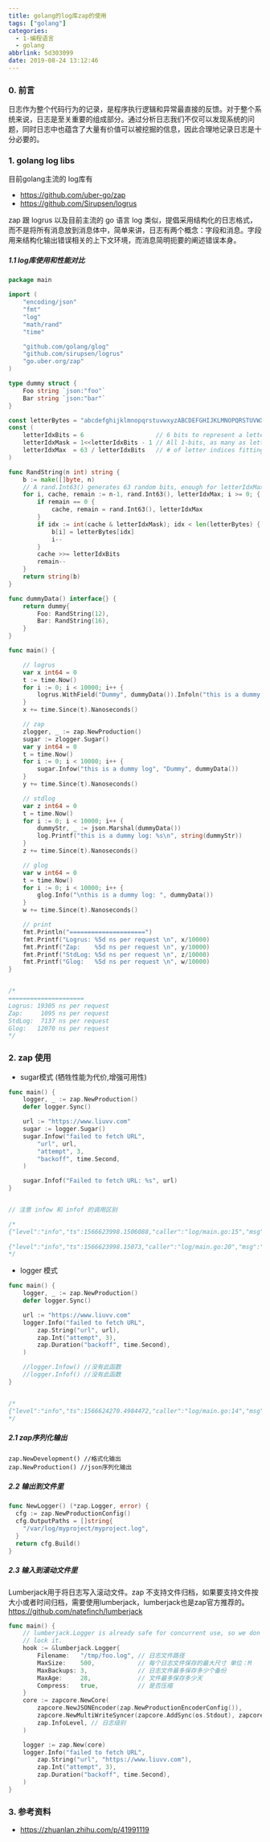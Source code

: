 ```yaml
---
title: golang的log库zap的使用
tags: ["golang"]
categories:
  - 1-编程语言
  - golang
abbrlink: 5d303099
date: 2019-08-24 13:12:46
---
```




### 0. 前言

日志作为整个代码行为的记录，是程序执行逻辑和异常最直接的反馈。对于整个系统来说，日志是至关重要的组成部分。通过分析日志我们不仅可以发现系统的问题，同时日志中也蕴含了大量有价值可以被挖掘的信息，因此合理地记录日志是十分必要的。

<!-- more -->

### 1. golang log libs

目前golang主流的 log库有

+ https://github.com/uber-go/zap
+ https://github.com/Sirupsen/logrus

zap 跟 logrus 以及目前主流的 go 语言 log 类似，提倡采用结构化的日志格式，而不是将所有消息放到消息体中，简单来讲，日志有两个概念：字段和消息。字段用来结构化输出错误相关的上下文环境，而消息简明扼要的阐述错误本身。

##### 1.1 log库使用和性能对比

```go
package main

import (
	"encoding/json"
	"fmt"
	"log"
	"math/rand"
	"time"

	"github.com/golang/glog"
	"github.com/sirupsen/logrus"
	"go.uber.org/zap"
)

type dummy struct {
	Foo string `json:"foo"`
	Bar string `json:"bar"`
}

const letterBytes = "abcdefghijklmnopqrstuvwxyzABCDEFGHIJKLMNOPQRSTUVWXYZ"
const (
	letterIdxBits = 6                    // 6 bits to represent a letter index
	letterIdxMask = 1<<letterIdxBits - 1 // All 1-bits, as many as letterIdxBits
	letterIdxMax  = 63 / letterIdxBits   // # of letter indices fitting in 63 bits
)

func RandString(n int) string {
	b := make([]byte, n)
	// A rand.Int63() generates 63 random bits, enough for letterIdxMax letters!
	for i, cache, remain := n-1, rand.Int63(), letterIdxMax; i >= 0; {
		if remain == 0 {
			cache, remain = rand.Int63(), letterIdxMax
		}
		if idx := int(cache & letterIdxMask); idx < len(letterBytes) {
			b[i] = letterBytes[idx]
			i--
		}
		cache >>= letterIdxBits
		remain--
	}
	return string(b)
}

func dummyData() interface{} {
	return dummy{
		Foo: RandString(12),
		Bar: RandString(16),
	}
}

func main() {

	// logrus
	var x int64 = 0
	t := time.Now()
	for i := 0; i < 10000; i++ {
		logrus.WithField("Dummy", dummyData()).Infoln("this is a dummy log")
	}
	x += time.Since(t).Nanoseconds()

	// zap
	zlogger, _ := zap.NewProduction()
	sugar := zlogger.Sugar()
	var y int64 = 0
	t = time.Now()
	for i := 0; i < 10000; i++ {
		sugar.Infow("this is a dummy log", "Dummy", dummyData())
	}
	y += time.Since(t).Nanoseconds()

	// stdlog
	var z int64 = 0
	t = time.Now()
	for i := 0; i < 10000; i++ {
		dummyStr, _ := json.Marshal(dummyData())
		log.Printf("this is a dummy log: %s\n", string(dummyStr))
	}
	z += time.Since(t).Nanoseconds()

	// glog
	var w int64 = 0
	t = time.Now()
	for i := 0; i < 10000; i++ {
		glog.Info("\nthis is a dummy log: ", dummyData())
	}
	w += time.Since(t).Nanoseconds()

	// print
	fmt.Println("=====================")
	fmt.Printf("Logrus: %5d ns per request \n", x/10000)
	fmt.Printf("Zap:    %5d ns per request \n", y/10000)
	fmt.Printf("StdLog: %5d ns per request \n", z/10000)
	fmt.Printf("Glog:   %5d ns per request \n", w/10000)
}


/*
=====================
Logrus: 19305 ns per request
Zap:     1095 ns per request
StdLog:  7137 ns per request
Glog:   12070 ns per request
*/
```



### 2. zap 使用

+ sugar模式 (牺牲性能为代价,增强可用性)

```go
func main() {
	logger, _ := zap.NewProduction()
	defer logger.Sync()

	url := "https://www.liuvv.com"
	sugar := logger.Sugar()
	sugar.Infow("failed to fetch URL",
		"url", url,
		"attempt", 3,
		"backoff", time.Second,
	)

	sugar.Infof("Failed to fetch URL: %s", url)
}


// 注意 infow 和 infof 的调用区别

/*
{"level":"info","ts":1566623998.1506088,"caller":"log/main.go:15","msg":"failed to fetch URL","url":"https://www.liuvv.com","attempt":3,"backoff":1}
 
{"level":"info","ts":1566623998.15073,"caller":"log/main.go:20","msg":"Failed to fetch URL: https://www.liuvv.com"}
*/
```

+ logger 模式

```go
func main() {
	logger, _ := zap.NewProduction()
	defer logger.Sync()

	url := "https://www.liuvv.com"
	logger.Info("failed to fetch URL",
		zap.String("url", url),
		zap.Int("attempt", 3),
		zap.Duration("backoff", time.Second),
	)

	//logger.Infow() //没有此函数
	//logger.Infof() //没有此函数
}


/*
{"level":"info","ts":1566624270.4984472,"caller":"log/main.go:14","msg":"failed to fetch URL","url":"https://www.liuvv.com","attempt":3,"backoff":1}
*/
```



##### 2.1 zap序列化输出

```
zap.NewDevelopment() //格式化输出
zap.NewProduction() //json序列化输出
```



##### 2.2 输出到文件里

```go
func NewLogger() (*zap.Logger, error) {
  cfg := zap.NewProductionConfig()
  cfg.OutputPaths = []string{
    "/var/log/myproject/myproject.log",
  }
  return cfg.Build()
}
```



##### 2.3 输入到滚动文件里

Lumberjack用于将日志写入滚动文件。zap 不支持文件归档，如果要支持文件按大小或者时间归档，需要使用lumberjack，lumberjack也是zap官方推荐的。https://github.com/natefinch/lumberjack

```go
func main() {
	// lumberjack.Logger is already safe for concurrent use, so we don't need to
	// lock it.
	hook := &lumberjack.Logger{
		Filename:   "/tmp/foo.log", // 日志文件路径
		MaxSize:    500,            // 每个日志文件保存的最大尺寸 单位：M
		MaxBackups: 3,              // 日志文件最多保存多少个备份
		MaxAge:     28,             // 文件最多保存多少天
		Compress:   true,           // 是否压缩
	}
	core := zapcore.NewCore(
		zapcore.NewJSONEncoder(zap.NewProductionEncoderConfig()),                       // 编码器配置
		zapcore.NewMultiWriteSyncer(zapcore.AddSync(os.Stdout), zapcore.AddSync(hook)), // 打印到控制台和文件
		zap.InfoLevel, // 日志级别
	)

	logger := zap.New(core)
	logger.Info("failed to fetch URL",
		zap.String("url", "https://www.liuvv.com"),
		zap.Int("attempt", 3),
		zap.Duration("backoff", time.Second),
	)
}
```



### 3. 参考资料

+ https://zhuanlan.zhihu.com/p/41991119